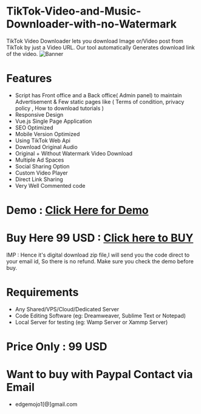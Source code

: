 # TikTok-Video-and-Music-Downloader-with-no-Watermark
TikTok Video Downloader lets you download Image or/Video post from TikTok by just a Video URL. Our tool automatically Generates download link of the video.
![Banner](https://user-images.githubusercontent.com/45661927/82603383-dd72e580-9bb2-11ea-848f-f47bdf913e67.jpg)
# Features
* Script has Front office and a Back office( Admin panel) to maintain Advertisement & Few static pages like ( Terms of condition, privacy policy , How to download tutorials )
* Responsive Design
* Vue.js Single Page Application
* SEO Optimized
* Mobile Version Optimized
* Using TikTok Web Api
* Download Original Audio
* Original + Without Watermark Video Download
* Multiple Ad Spaces
* Social Sharing Option
* Custom Video Player
* Direct Link Sharing
* Very Well Commented code

# Demo : [Click Here for Demo](https://t2tok.com/)
# Buy Here 99 USD : [Click here to BUY](https://transferwise.com/invite/u/manasp1)

IMP : Hence it's digital download zip file,I will send you the code direct to your email id, So there is no refund. Make sure you check the demo before buy.

# Requirements
* Any Shared/VPS/Cloud/Dedicated Server
* Code Editing Software (eg: Dreamweaver, Sublime Text or Notepad)
* Local Server for testing (eg: Wamp Server or Xammp Server)

# Price Only : 99 USD

# Want to buy with Paypal Contact via Email
* edgemojo1[@]gmail.com
